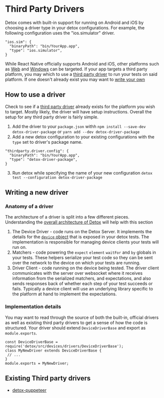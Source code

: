 # Third Party Drivers

Detox comes with built-in support for running on Android and iOS by choosing a driver type in your detox configurations. For example, the following configuration uses the "ios.simulator" driver.

```
"ios.sim": {
  "binaryPath": "bin/YourApp.app",
  "type": "ios.simulator",
}
```

While React Native officially supports Android and iOS, other platforms such as
[Web](https://github.com/necolas/react-native-web) and [Windows](https://github.com/microsoft/react-native-windows)
can be targeted. If your app targets a third party platform, you may which to use a [third party driver](#How-to-use-a-driver) to run your tests on said platform. If one doesn't already exist you may want to [write your own](#Writing-a-new-driver)

## How to use a driver

Check to see if a [third party driver](#Existing-Third-party-drivers) already exists for the platform you wish to target. Mostly likely, the driver will have setup instructions. Overall the setup for any third party driver is fairly simple.

1. Add the driver to your `package.json` withh `npm install --save-dev detox-driver-package` or `yarn add --dev detox-driver-package`
1. Add a new detox configuration to your existing configurations with the `type` set to driver's package name.
```
"thirdparty.driver.config": {
  "binaryPath": "bin/YourApp.app",
  "type": "detox-driver-package",
}
```
3. Run detox while specifying the name of your new configuration `detox test --configuration detox-driver-package`

## Writing a new driver

### Anatomy of a driver

The architecture of a driver is split into a few different pieces. Understanding the [overall architecture of Detox](https://github.com/wix/Detox/blob/master/docs/Introduction.HowDetoxWorks.md#architecture) will help with this section

1. The Device Driver - code runs on the Detox Server. It implements the details for the
[`device` object](https://github.com/wix/Detox/blob/master/docs/APIRef.DeviceObjectAPI.md) that is exposed in your detox tests. The implementation is responsible for managing device clients your tests will run on.
1. Matchers - code powering the `expect` `element` `waitFor` and `by` globals in your tests.
These helpers serialize your test code so they can be sent over the network to the device on which your tests are running.
1. Driver Client - code running on the device being tested. The driver client communicates with the server over
websocket where it receives information from the serialized matchers, and expectations, and also sends responses
back of whether each step of your test succeeds or fails. Typically a device client will use an underlying library specific
to the platform at hand to implement the expectations.

### Implementation details

You may want to read through the source of both the built-in, official drivers as well as existing third party drivers to get a sense of how the code is structured. Your driver should extend `DeviceDriverBase` and export as `module.exports`.

```
const DeviceDriverBase = require('detox/src/devices/drivers/DeviceDriverBase');
class MyNewDriver extends DeviceDriverBase {
 // ...
}
module.exports = MyNewDriver;
```

## Existing Third party drivers

* [detox-puppeteer](https://github.com/ouihealth/detox-puppeteer)
